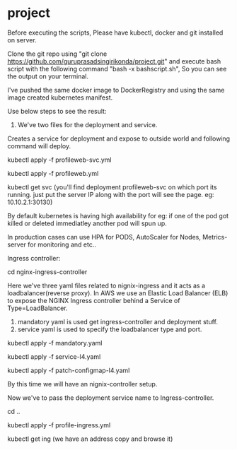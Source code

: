 # project

Before executing the scripts, Please have kubectl, docker and git installed on server.

Clone the git repo using "git clone https://github.com/guruprasadsingirikonda/project.git" and execute bash script with the following command "bash -x bashscript.sh", So you can see the output on your terminal.

I've pushed the same docker image to DockerRegistry and using the same image created kubernetes manifest.

Use below steps to see the result:

1. We've two files for the deployment and service.

Creates a service for deployment and expose to outside world and following command will deploy.

kubectl apply -f profileweb-svc.yml

kubectl apply -f profileweb.yml

kubectl get svc  (you'll find deployment profileweb-svc on which port its running. just put the server IP along with the port will see the page. eg: 10.10.2.1:30130)

By default kubernetes is having high availability for eg: if one of the pod got killed or deleted immediatley another pod will spun up. 

In production cases can use HPA for PODS, AutoScaler for Nodes, Metrics-server for monitoring and etc..

Ingress controller:

cd nginx-ingress-controller

Here we've three yaml files related to nignix-ingress and it acts as a loadbalancer(reverse proxy).
In AWS we use an Elastic Load Balancer (ELB) to expose the NGINX Ingress controller behind a Service of Type=LoadBalancer.

1. mandatory yaml is used get ingress-controller and deployment stuff.
2. service yaml is used to specify the loadbalancer type and port.

kubectl apply -f mandatory.yaml

kubectl apply -f service-l4.yaml

kubectl apply -f patch-configmap-l4.yaml

By this time we will have an nignix-controller setup.

Now we've to pass the deployment service name to Ingress-controller.

cd ..

kubectl apply -f profile-ingress.yml

kubectl get ing (we have an address copy and browse it)
